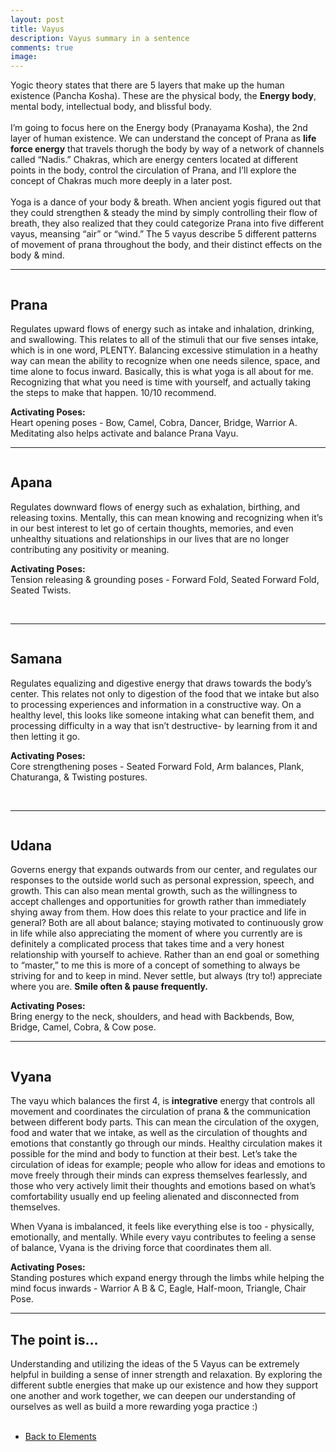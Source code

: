 ```yaml
---
layout: post
title: Vayus
description: Vayus summary in a sentence
comments: true
image: 
---
```

<p>Yogic theory states that there are 5 layers that make up the human existence (Pancha Kosha). These are the physical body, the <b>Energy body</b>,  mental body, intellectual body, and blissful body.<br />
<br />
I’m going to focus here on the Energy body (Pranayama Kosha), the 2nd layer of human existence. We can understand the concept of Prana as <b>life force energy</b> that travels thorugh the body by way of a network of channels called “Nadis.” Chakras, which are energy centers located at different points in the body, control the circulation of Prana, and I’ll explore the concept of Chakras much more deeply in a later post. <br />
<br />
Yoga is a dance of your body & breath. When ancient yogis figured out that they could strengthen & steady the mind by simply controlling their flow of breath, they also realized that they could categorize Prana into five different vayus, meansing “air” or “wind.” The 5 vayus describe 5 different patterns of movement of prana throughout the body, and their distinct effects on the body & mind.</p>
<hr />


<p><span class="image right"><img src="{% link assets/images/vayus_prana.jpg %}" alt="" /></span>
<h2>Prana</h2>
Regulates upward flows of energy such as intake and inhalation, drinking, and swallowing. This relates to all of the stimuli that our five senses intake, which is in one word, PLENTY. Balancing excessive stimulation in a heathy way can mean the ability to recognize when one needs silence, space, and time alone to focus inward. Basically, this is what yoga is all about for me. Recognizing that what you need is time with yourself, and actually taking the steps to make that happen. 10/10 recommend.</p>

<p><b>Activating Poses:</b> <br />Heart opening poses - Bow, Camel, Cobra, Dancer, Bridge, Warrior A. <br />Meditating also helps activate and balance Prana Vayu.</p>
<hr />

<p><span class="image left"><img src="{% link assets/images/vayus_apana.jpg %}" alt="" /></span>
<h2>Apana</h2>
Regulates downward flows of energy such as exhalation, birthing, and releasing toxins. Mentally, this can mean knowing and recognizing when it’s in our best interest to let go of certain thoughts, memories, and even unhealthy situations and relationships in our lives that are no longer contributing any positivity or meaning.</p>

<p><b>Activating Poses:</b> <br />Tension releasing & grounding poses - Forward Fold, Seated Forward Fold, Seated Twists.</p>
<br />
<hr />

<p><span class="image right"><img src="{% link assets/images/vayus_samana.jpg %}" alt="" /></span>
<h2>Samana</h2>
<p>Regulates equalizing and digestive energy that draws towards the body’s center.  This relates not only to digestion of the food that we intake but also to processing experiences and information in a constructive way. On a healthy level, this looks like someone intaking what can benefit them, and processing difficulty in a way that isn’t destructive- by learning from it and then letting it go.</p>

<p><b>Activating Poses:</b> <br />Core strengthening poses - Seated Forward Fold, Arm balances, Plank, Chaturanga, & Twisting postures.</p>
<br />
<hr />

<p><span class="image left"><img src="{% link assets/images/vayus_udana.jpg %}" alt="" /></span>
<h2>Udana</h2>
<p>Governs energy that expands outwards from our center, and regulates our responses to the outside world such as personal expression, speech, and growth. This can also mean mental growth, such as the willingness to accept challenges and opportunities for growth rather than immediately shying away from them. How does this relate to your practice and life in general? Both are all about balance; staying motivated to continuously grow in life while also appreciating the moment of where you currently are is definitely a complicated process that takes time and a very honest relationship with yourself to achieve. Rather than an end goal or something to “master,” to me this is more of a concept of something to always be striving for and to keep in mind. Never settle, but always (try to!) appreciate where you are. <b>Smile often & pause frequently.</b></p>

<p><b>Activating Poses:</b> <br />Bring energy to the neck, shoulders, and head with Backbends, Bow, Bridge, Camel, Cobra, & Cow pose.</p>
<hr />

<p><span class="image right"><img src="{% link assets/images/vayus_vyana.jpg %}" alt="" /></span>
<h2>Vyana</h2>
<p>The vayu which balances the first 4, is <b>integrative</b> energy that controls all movement and coordinates the circulation of prana & the communication between different body parts. This can mean the circulation of the oxygen, food and water that we intake, as well as the circulation of thoughts and emotions that constantly go through our minds. Healthy circulation makes it possible for the mind and body to function at their best. Let’s take the circulation of ideas for example; people who allow for ideas and emotions to move freely through their minds can express themselves fearlessly, and those who very actively limit their thoughts and emotions based on what’s comfortability usually end up feeling alienated and disconnected from themselves.</p>

<p>When Vyana is imbalanced, it feels like everything else is too - physically, emotionally, and mentally. While every vayu contributes to feeling a sense of balance, Vyana is the driving force that coordinates them all. </p>

<p><b>Activating Poses:</b> <br />Standing postures which expand energy through the limbs while helping the mind focus inwards - Warrior A B & C, Eagle, Half-moon, Triangle, Chair Pose.</p>
<hr />

<h2>The point is...</h2>
<p>Understanding and utilizing the ideas of the 5 Vayus can be extremely helpful in building a sense of inner strength and relaxation. By exploring the different subtle energies that make up our existence and how they support one another and work together, we can deepen our understanding of ourselves as well as build a more rewarding yoga practice :)
<br />
<br />

<ul class="actions">
	<li><a href="/elements.html" class="button next">Back to Elements</a></li>
</ul>
